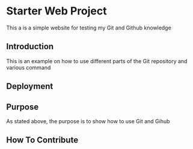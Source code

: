# Starter Web Project

This a is a simple website for testing my Git and Github knowledge

## Introduction

This is an example on how to use different parts of the Git repository and various command

## Deployment

## Purpose

As stated above, the purpose is to show how to use Git and Gihub

## How To Contribute